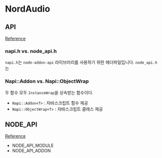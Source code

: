 # NordAudio

## API

[Reference](https://github.com/nodejs/node-addon-api/blob/main/doc/README.md)

### napi.h vs. node_api.h

`napi.h`는 `node-addon-api` 라이브러리를 사용하기 위한 헤더파일입니다. `node_api.h`는

### Napi::Addon vs. Napi::ObjectWrap

두 함수 모두 `InstanceWrap`을 상속받는 함수이다.

- `Napi::Addon<T>` : 자바스크립트 함수 제공
- `Napi::ObjectWrap<T>` : 자바스크립트 클래스 제공

## NODE_API

[Reference](https://github.com/nodejs/node-addon-api/issues/1190)

- NODE_API_MODULE
- NODE_API_ADDON
